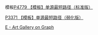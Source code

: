 模板[P4779 【模板】单源最短路径（标准版）](https://www.luogu.com.cn/problem/P4779)

[P3371 【模板】单源最短路径（弱化版）](https://www.luogu.com.cn/problem/P3371)

[E - Art Gallery on Graph](https://atcoder.jp/contests/abc305/tasks/abc305_e)
